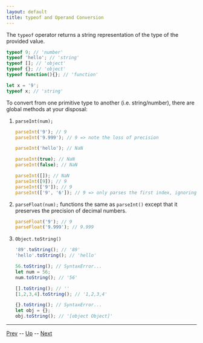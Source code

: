 ```yaml
---
layout: default
title: typeof and Operand Conversion
---
```

The `typeof` operator returns a string representation of the type of the provided value.

```javascript
typeof 9; // 'number'
typeof 'hello'; // 'string'
typeof []; // 'object'
typeof {}; // 'object'
typeof function(){}; // 'function'

let x = '9';
typeof x; // 'string'
```

To convert from one primitive type to another (i.e. string/number), there are global methods at your disposal:

1. `parseInt(num);`

    ```javascript
    parseInt('9'); // 9
    parseInt('9.999'); // 9 => note the loss of precision

    parseInt('hello'); // NaN

    parseInt(true); // NaN
    parseInt(false); // NaN

    parseInt([]); // NaN
    parseInt([9]); // 9
    parseInt(['9']); // 9
    parseInt(['9', '6']); // 9 => only parses the first index, ignoring the rest
    ```

1. `parseFloat(num);` functions the same as `parseInt()` except that it preserves the precision of decimal numbers.

    ```javascript
    parseFloat('9'); // 9
    parseFloat('9.999'); // 9.999
    ```

1. `Object.toString()`

    ```javascript
    '89'.toString(); // '89'
    'hello'.toString(); // 'hello'

    56.toString(); // SyntaxError...
    let num = 56;
    num.toString(); // '56'

    [].toString(); // ''
    [1,2,3,4].toString(); // '1,2,3,4'

    {}.toString(); // SyntaxError...
    let obj = {};
    obj.toString(); // '[object Object]'
    ```

<hr>

[Prev](typeConversionAndOperators.md) -- [Up](README.md) -- [Next](operatorReferenceTable.md)

